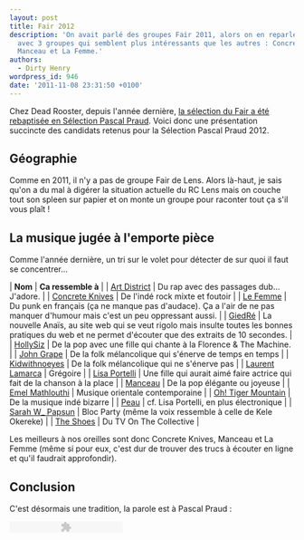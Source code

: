 ```yaml
---
layout: post
title: Fair 2012
description: 'On avait parlé des groupes Fair 2011, alors on en reparle cette année
  avec 3 groupes qui semblent plus intéressants que les autres : Concrete Knives,
  Manceau et La Femme.'
authors:
  - Dirty Henry
wordpress_id: 946
date: '2011-11-08 23:31:50 +0100'
---
```

Chez Dead Rooster, depuis l'année dernière, [la sélection du Fair a été rebaptisée en Sélection Pascal Praud](703). Voici donc une présentation succincte des candidats retenus pour la Sélection Pascal Praud 2012.

<h2>Géographie</h2>

Comme en 2011, il n'y a pas de groupe Fair de Lens. Alors là-haut, je sais qu'on a du mal à digérer la situation actuelle du RC Lens mais on couche tout son spleen sur papier et on monte un groupe pour raconter tout ça s'il vous plaît !

<img495>

<h2>La musique jugée à l'emporte pièce</h2>

Comme l'année dernière, un tri sur le volet pour détecter de sur quoi il faut se concentrer…

| __Nom__ | __Ca ressemble à__ |
| [Art District](http://www.artdistrictband.com/) | Du rap avec des passages dub… J'adore. |
| [Concrete Knives](http://www.concreteknives.com/) | De l'indé rock mixte et foutoir |
| [Le Femme](https://www.facebook.com/lafemmeressort) | Du punk en français (ça ne manque pas d'audace). Ça a l'air de ne pas manquer d'humour mais c'est un peu oppressant aussi. |
| [GiedRé](http://www.giedre.fr/) | La nouvelle Anaïs, au site web qui se veut rigolo mais insulte toutes les bonnes pratiques du web et ne permet d'écouter que des extraits de 10 secondes. |
| [HollySiz](http://www.myspace.com/hollysiz) | De la pop avec une fille qui chante à la Florence & The Machine. |
| [John Grape](http://www.johngrape.com/) | De la folk mélancolique qui s'énerve de temps en temps |
| [Kidwithnoeyes](http://www.myspace.com/kidwithnoeyes) | De la folk mélancolique qui ne s'énerve pas |
| [Laurent Lamarca](http://www.facebook.com/lamarcamusic) | Grégoire |
| [Lisa Portelli](http://www.myspace.com/lisaportelli) | Une fille qui aurait aimé faire actrice qui fait de la chanson à la place |
| [Manceau](http://www.manceau-manceau.blogspot.com/) | De la pop élégante ou joyeuse |
| [Emel Mathlouthi](http://emelmathlouthi.com/) | Musique orientale contemporaine |
| [Oh! Tiger Mountain](http://ohtigermountain.blogspot.com/) | De la musique indé bizarre |
| [Peau](http://peaumusic.bandcamp.com/) | cf. Lisa Portelli, en plus électronique |
| [Sarah W_ Papsun](http://www.papsun.com/) | Bloc Party (même la voix ressemble à celle de Kele Okereke)  |
| [The Shoes](http://www.theshoes.fr/) | Du TV On The Collective |

Les meilleurs à nos oreilles sont donc Concrete Knives, Manceau et La Femme (même si pour eux, c'est dur de trouver des trucs à écouter en ligne et qu'il faudrait approfondir).

<h2>Conclusion</h2>

C'est désormais une tradition, la parole est à Pascal Praud :

<object type="application/x-shockwave-flash" data="/squelettes/flash/dewplayer.swf?mp3=IMG/mp3/praud.mp3" width="200" height="20">
<param name="movie" value="dewplayer.swf?mp3=IMG/mp3/praud.mp3" />
</object>
